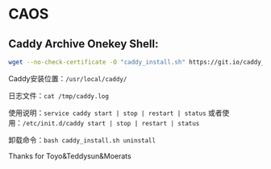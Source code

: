 # CAOS
## Caddy Archive Onekey Shell:
```bash
wget --no-check-certificate -O "caddy_install.sh" https://git.io/caddy_install_final.sh && bash caddy_install.sh
```
Caddy安装位置：`/usr/local/caddy/`

日志文件：`cat /tmp/caddy.log`

使用说明：`service caddy start | stop | restart | status`
或者使用：`/etc/init.d/caddy start | stop | restart | status`

卸载命令：`bash caddy_install.sh uninstall`

Thanks for Toyo&Teddysun&Moerats
